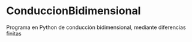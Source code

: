 # ConduccionBidimensional
Programa en Python de conducción bidimensional, mediante diferencias finitas

